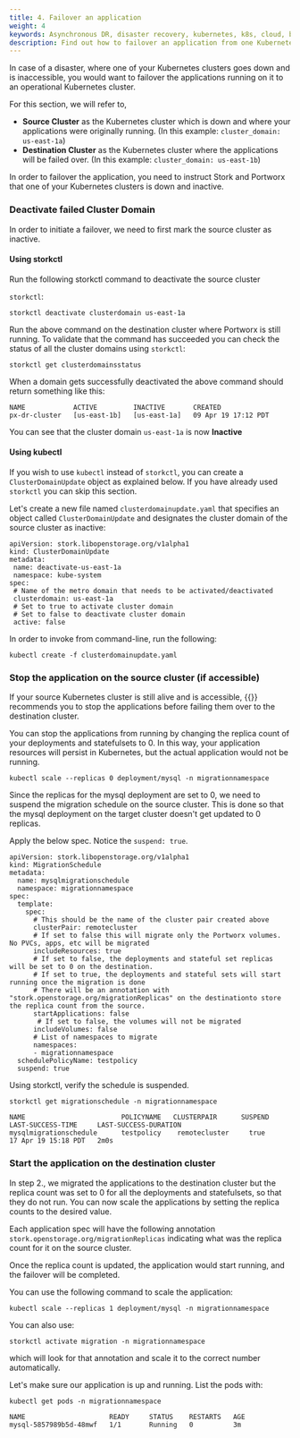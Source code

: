 ```yaml
---
title: 4. Failover an application
weight: 4
keywords: Asynchronous DR, disaster recovery, kubernetes, k8s, cloud, backup, restore, snapshot, migration
description: Find out how to failover an application from one Kubernetes cluster to another.
---
```


In case of a disaster, where one of your Kubernetes clusters goes down and is inaccessible, you would want to failover the applications running on it to an operational Kubernetes cluster.

For this section, we will refer to,

* **Source Cluster** as the Kubernetes cluster which is down and where your applications were originally running. (In this example: `cluster_domain: us-east-1a`)
* **Destination Cluster** as the Kubernetes cluster where the applications will be failed over. (In this example: `cluster_domain: us-east-1b`)

In order to failover the application, you need to instruct Stork and Portworx that one of your Kubernetes clusters is down and inactive.

### Deactivate failed Cluster Domain

In order to initiate a failover, we need to first mark the source cluster as inactive.

#### Using storkctl

Run the following storkctl command to deactivate the source cluster

`storkctl`:

```text
storkctl deactivate clusterdomain us-east-1a
```

Run the above command on the destination cluster where Portworx is still running. To validate that the command has succeeded you can check the status of all the cluster domains using `storkctl`:

```text
storkctl get clusterdomainsstatus
```

When a domain gets successfully deactivated the above command should return something like this:

```
NAME            ACTIVE         INACTIVE       CREATED
px-dr-cluster   [us-east-1b]   [us-east-1a]   09 Apr 19 17:12 PDT
```

You can see that the cluster domain `us-east-1a` is now **Inactive**

#### Using kubectl

If you wish to use `kubectl` instead of `storkctl`, you can create a `ClusterDomainUpdate` object as explained below. If you have already used `storkctl` you can skip this section.

Let's create a new file named `clusterdomainupdate.yaml` that specifies an object called `ClusterDomainUpdate` and designates the cluster domain of the source cluster as inactive:

 ```text
apiVersion: stork.libopenstorage.org/v1alpha1
kind: ClusterDomainUpdate
metadata:
  name: deactivate-us-east-1a
  namespace: kube-system
spec:
  # Name of the metro domain that needs to be activated/deactivated
  clusterdomain: us-east-1a
  # Set to true to activate cluster domain
  # Set to false to deactivate cluster domain
  active: false
 ```

In order to invoke from command-line, run the following:

```text
kubectl create -f clusterdomainupdate.yaml
```

### Stop the application on the source cluster (if accessible)

If your source Kubernetes cluster is still alive and is accessible, {{<companyName>}} recommends you to stop the applications before failing them over to the destination cluster.

You can stop the applications from running by changing the replica count of your deployments and statefulsets to 0. In this way, your application resources will persist in Kubernetes, but the actual application would not be running.

```text
kubectl scale --replicas 0 deployment/mysql -n migrationnamespace
```

Since the replicas for the mysql deployment are set to 0, we need to suspend the migration schedule on the source cluster. This is done so that the mysql deployment on the target cluster doesn't get updated to 0 replicas.

Apply the below spec. Notice the `suspend: true`.

```text
apiVersion: stork.libopenstorage.org/v1alpha1
kind: MigrationSchedule
metadata:
  name: mysqlmigrationschedule
  namespace: migrationnamespace
spec:
  template:
    spec:
      # This should be the name of the cluster pair created above
      clusterPair: remotecluster
      # If set to false this will migrate only the Portworx volumes. No PVCs, apps, etc will be migrated
      includeResources: true
      # If set to false, the deployments and stateful set replicas will be set to 0 on the destination.
      # If set to true, the deployments and stateful sets will start running once the migration is done
      # There will be an annotation with "stork.openstorage.org/migrationReplicas" on the destinationto store the replica count from the source.
      startApplications: false
       # If set to false, the volumes will not be migrated
      includeVolumes: false
      # List of namespaces to migrate
      namespaces:
      - migrationnamespace
  schedulePolicyName: testpolicy
  suspend: true
```

Using storkctl, verify the schedule is suspended.

```text
storkctl get migrationschedule -n migrationnamespace
```

```output
NAME                        POLICYNAME   CLUSTERPAIR      SUSPEND   LAST-SUCCESS-TIME     LAST-SUCCESS-DURATION
mysqlmigrationschedule      testpolicy    remotecluster     true      17 Apr 19 15:18 PDT   2m0s
```


### Start the application on the destination cluster

In step 2., we migrated the applications to the destination cluster but the replica count was set to 0 for all the deployments and statefulsets, so that they do not run.
You can now scale the applications by setting the replica counts to the desired value.

Each application spec will have the following annotation `stork.openstorage.org/migrationReplicas` indicating what was the replica count for it on the source cluster.

Once the replica count is updated, the application would start running, and the failover will be completed.

You can use the following command to scale the application:

```text
kubectl scale --replicas 1 deployment/mysql -n migrationnamespace
```

You can also use:

```text
storkctl activate migration -n migrationnamespace
```

which will look for that annotation and scale it to the correct number automatically.

Let's make sure our application is up and running. List the pods with:

```text
kubectl get pods -n migrationnamespace
```

```output
NAME                     READY     STATUS    RESTARTS   AGE
mysql-5857989b5d-48mwf   1/1       Running   0          3m
```
